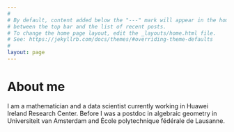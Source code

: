 ```yaml
---
#
# By default, content added below the "---" mark will appear in the home page
# between the top bar and the list of recent posts.
# To change the home page layout, edit the _layouts/home.html file.
# See: https://jekyllrb.com/docs/themes/#overriding-theme-defaults
#
layout: page
---
```


# About me

I am a mathematician and a data scientist currently working in Huawei Ireland Research Center. Before I was a postdoc in algebraic geometry in Universiteit van Amsterdam and École polytechnique fédérale de Lausanne.

